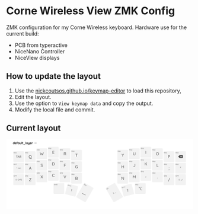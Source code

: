 # Corne Wireless View ZMK Config

ZMK configuration for my Corne Wireless keyboard. Hardware use for the current build:

- PCB from typeractive
- NiceNano Controller
- NiceView displays

## How to update the layout

1. Use the [nickcoutsos.github.io/keymap-editor](https://nickcoutsos.github.io/keymap-editor/) to load this repository,
2. Edit the layout.
3. Use the option to `View keymap data` and copy the output.
4. Modify the local file and commit.

## Current layout

![layer 0](./docs/layer-0.png)

